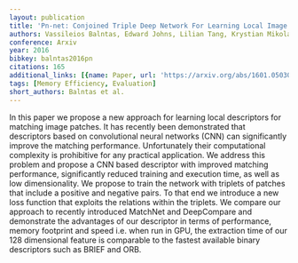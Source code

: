 ```yaml
---
layout: publication
title: 'Pn-net: Conjoined Triple Deep Network For Learning Local Image Descriptors'
authors: Vassileios Balntas, Edward Johns, Lilian Tang, Krystian Mikolajczyk
conference: Arxiv
year: 2016
bibkey: balntas2016pn
citations: 165
additional_links: [{name: Paper, url: 'https://arxiv.org/abs/1601.05030'}]
tags: [Memory Efficiency, Evaluation]
short_authors: Balntas et al.
---
```

In this paper we propose a new approach for learning local descriptors for
matching image patches. It has recently been demonstrated that descriptors
based on convolutional neural networks (CNN) can significantly improve the
matching performance. Unfortunately their computational complexity is
prohibitive for any practical application. We address this problem and propose
a CNN based descriptor with improved matching performance, significantly
reduced training and execution time, as well as low dimensionality.
  We propose to train the network with triplets of patches that include a
positive and negative pairs. To that end we introduce a new loss function that
exploits the relations within the triplets. We compare our approach to recently
introduced MatchNet and DeepCompare and demonstrate the advantages of our
descriptor in terms of performance, memory footprint and speed i.e. when run in
GPU, the extraction time of our 128 dimensional feature is comparable to the
fastest available binary descriptors such as BRIEF and ORB.